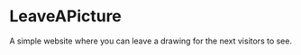 LeaveAPicture
=============

A simple website where you can leave a drawing for the next visitors to see.
